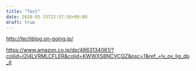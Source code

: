 ```yaml
---
title: "Test"
date: 2020-05-15T22:57:58+09:00
draft: true
---
```


http://techblog.on-going.jp/

https://www.amazon.co.jp/dp/4863134061/?coliid=I2I4LVRMLCFLER&colid=KWWXS8NCVCQZ&psc=1&ref_=lv_ov_lig_dp_it
